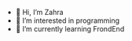 - 👋 Hi, I’m Zahra
- 👀 I’m interested in programming
- 🌱 I’m currently learning FrondEnd


<!---
zahra-saffarzadeh/zahra-saffarzadeh is a ✨ special ✨ repository because its `README.md` (this file) appears on your GitHub profile.
You can click the Preview link to take a look at your changes.
--->
